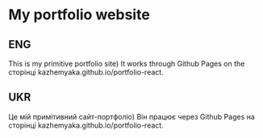 # My portfolio website

## ENG

This is my primitive portfolio site) It works through Github Pages on the сторінці kazhemyaka.github.io/portfolio-react.

## UKR

Це мій примітивний сайт-портфоліо) Він працює через Github Pages на сторінці kazhemyaka.github.io/portfolio-react.
